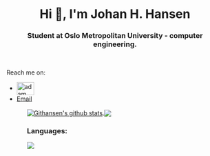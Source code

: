 <h1 align="center">Hi 👋, I'm Johan H. Hansen</h1>
<h3 align="center">Student at Oslo Metropolitan University - computer engineering.</h3> 
<br> 

  Reach me on: 
  <ul>
  <li><a href="https://www.linkedin.com/in/johan-hustoft-hansen-b42991228/" target="blank"><img align="center"
      src="https://raw.githubusercontent.com/rahuldkjain/github-profile-readme-generator/master/src/images/icons/Social/linked-in-alt.svg"
                                                                                                alt="adam pithewan" height="30" width="40" /></a></li>
  <li> <a href = "mailto:johan.h.hansen@hotmail.com">Email</a>
  </li>
  <ul>
    <a href="https://github.com/Githansen/github-readme-stats">
  <img align="center" src="https://github-readme-stats.Githansen.vercel.app/api?username=anuraghazra&show_icons=true&include_all_commits=true&theme=material-palenight" alt="Githansen's github stats" />
</a>
<a href="https://github.com/Githansen/github-readme-stats">
  <!-- Change the `github-readme-stats.anuraghazra1.vercel.app` to `github-readme-stats.vercel.app`  -->
  <img align="center" src="https://github-readme-stats.vercel.app/api/top-langs/?username=Githansen&layout=compact&theme=material-palenight" />
</a>
    <h3>Languages: </h3>
<a href="https://github.com/Githansen/Githansen.github.io">
  <!-- Change the `github-readme-stats.anuraghazra1.vercel.app` to `github-readme-stats.vercel.app`  -->
  <img align="center" src="https://github-readme-stats.Githansen.vercel.app/api/pin/?username=Githansen&repo=Githansen.github.io&theme=material-palenight" />
</a>



